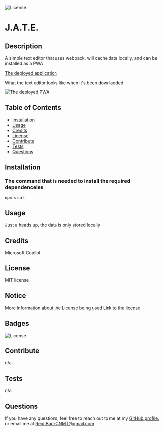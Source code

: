 ![License](https://img.shields.io/badge/License-MIT-yellow.svg)

  # J.A.T.E.
  
  ## Description
  
  A simple text editor that uses webpack, will cache data locally, and can be installed as a PWA

  [The deployed application](https://jate-m0ya.onrender.com/)

  What the text editor looks like when it's been downlaoded
  
  ![The deployed PWA](../Assets/Screenshot%202024-04-10%20at%2011.23.16 AM.png)
  
  
  ## Table of Contents
  
  - [Installation](#installation)
  - [Usage](#usage)
  - [Credits](#credits)
  - [License](#license)
  - [Contribute](#contribute)
  - [Tests](#tests)
  - [Questions](#questions)
  
  ## Installation

  ### The command that is needed to install the required dependenceies
  `
  npm start
  `

  ## Usage
  
  Just a heads up, the data is only stored locally
  
  ## Credits
  
  Microsoft Copilot
  
  ## License
  
  MIT license
## Notice

More information about the License being used
 [Link to the license](https://mit-license.org/)
  
  ## Badges
  
  ![License](https://img.shields.io/badge/License-MIT-yellow.svg)
  
  ## Contribute
  
  n/a 
  
  ## Tests
  
  n/a  
  
  ## Questions
    
  If you have any questions, feel free to reach out to me at my [GitHub profile.](https://github.com/NuclearReid) or email me at Reid.BackCNMT@gmail.com
  
